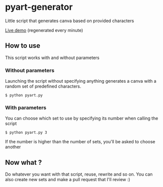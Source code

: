 # pyart-generator
Little script that generates canva based on provided characters

[Live demo](http://tilde.town/~von/pyart/) (regenerated every minute)

## How to use

This script works with and without parameters

### Without parameters

Launching the script without specifying anything generates a canva with a random set of predefined characters.

`$ python pyart.py`

### With parameters

You can choose which set to use by specifying its number when calling the script

`$ python pyart.py 3`

If the number is higher than the number of sets, you'll be asked to choose another

## Now what ?

Do whatever you want with that script, reuse, rewrite and so on.
You can also create new sets and make a pull request that I'll review :)
